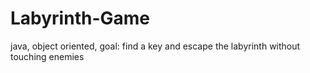# Labyrinth-Game
java, object oriented, goal: find a key and escape the labyrinth without touching enemies
